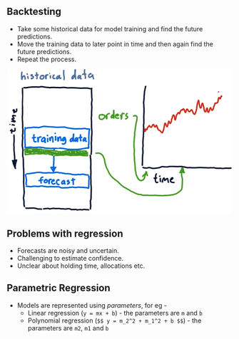 ## Backtesting

- Take some historical data for model training and find the future predictions.
- Move the training data to later point in time and then again find the future predictions.
- Repeat the process.

![Backtesting](assets/backtesting.png)

## Problems with regression

- Forecasts are noisy and uncertain.
- Challenging to estimate confidence.
- Unclear about holding time, allocations etc.

## Parametric Regression

- Models are represented using _parameters_, for eg -
    - Linear regression (`y = mx + b`) - the parameters are `m` and `b`
    - Polynomial regression (`$$ y = m_2^2 + m_1^2 + b $$`) - the parameters are `m2`, `m1` and `b`